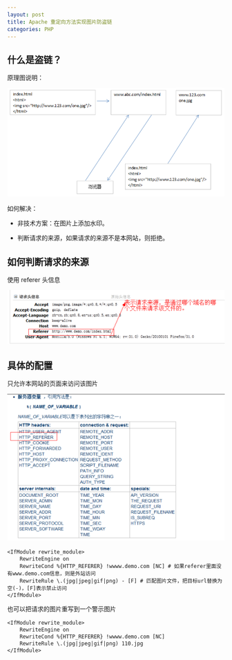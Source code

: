 ```yaml
---
layout: post
title: Apache 重定向方法实现图片防盗链
categories: PHP
---
```


## 什么是盗链？

原理图说明：

![01.png](/static/images/2016/08/22/01.png)

如何解决：

* 非技术方案：在图片上添加水印。

* 判断请求的来源，如果请求的来源不是本网站，则拒绝。

## 如何判断请求的来源

使用 referer 头信息

![02.png](/static/images/2016/08/22/02.png)

## 具体的配置

只允许本网站的页面来访问该图片

![03.png](/static/images/2016/08/22/03.png)

```
<IfModule rewrite_module>
    RewriteEngine on
    RewriteCond %{HTTP_REFERER} !wwww.demo.com [NC] # 如果referer里面没有www.demo.com信息，则是外站访问
    RewriteRule \.(jpg|jpeg|gif|png) - [F] # 匹配图片文件，把目标url替换为空(-)，[F]表示禁止访问
</IfModule>
```

也可以把请求的图片重写到一个警示图片

```
<IfModule rewrite_module>
    RewriteEngine on
    RewriteCond %{HTTP_REFERER} !wwww.demo.com [NC]
    RewriteRule \.(jpg|jpeg|gif|png) 110.jpg
</IfModule>
```